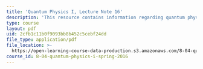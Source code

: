 ```yaml
---
title: 'Quantum Physics I, Lecture Note 16'
description: 'This resource contains information regarding quantum physics: Lecture Note 16.'
type: course
layout: pdf
uid: 2cfb1c11b0f9093bb8b452c5cebf24dd
file_type: application/pdf
file_location: >-
  https://open-learning-course-data-production.s3.amazonaws.com/8-04-quantum-physics-i-spring-2016/2cfb1c11b0f9093bb8b452c5cebf24dd_MIT8_04S16_LecNotes16.pdf
course_id: 8-04-quantum-physics-i-spring-2016
---
```

